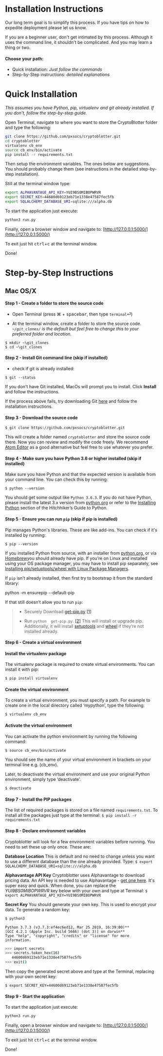# Installation Instructions
Our long term goal is to simplify this process. If you have tips on how to expedite deployment please let us know.

If you are a beginner user, don't get intimated by this process. Although it uses the command line, it shouldn't be complicated. And you may learn a thing or two.  
#### Choose your path:
 - Quick installation: *Just follow the commands*
- Step-by-Step instructions: *detailed explanations*

# Quick Installation
_This assumes you have Python, pip, virtualenv and git already installed. If you don't, follow the step-by-step guide._

Open Terminal, navigate to where you want to store the CryptoBlotter folder and type the following:
```bash
git clone https://github.com/pxsocs/cryptoblotter.git
cd cryptoblotter
virtualenv cb_env
source cb_env/bin/activate
pip install -r requirements.txt
```
Then setup the environment variables. The ones below are suggestions. You should probably change them (see instructions in the detailed step-by-step installation).

Still at the terminal window type:
```bash
export ALPHAVANTAGE_API_KEY=YUI9BS0MIBOPWRVR
export SECRET_KEY=44600d69123eb71e1338e47587fec5fb
export SQLALCHEMY_DATABASE_URI=sqlite:///alpha.db
```
To start the application just execute:
```bash
python3 run.py
```
Finally, open a browser window and navigate to:
[http://127.0.0.1:5000/](http://127.0.0.1:5000/)

To exit just hit <kbd>ctrl</kbd>+<kbd>c</kbd> at the terminal window.

Done!

# Step-by-Step Instructions

## Mac OS/X
#### Step 1 - Create a folder to store the source code
  * Open Terminal (press &#x2318; + <kbd>spacebar</kbd>, then type `terminal`&#x23ce;)

  * At the terminal window, create a folder to store the source code. _`~/git_clones/` is the default but feel free to change this to your preferred folder and location._
  ```
  $ mkdir ~\git_clones
  $ cd ~\git_clones
  ```

#### Step 2 - Install Git command line (skip if installed)
  * check if git is already installed:
  ```
  $ git --status
  ```
  If you don't have Git installed, MacOs will prompt you to install.
  Click **Install** and follow the instructions.

  If the process above fails, try downloading Git [here](https://git-scm.com/download/mac) and follow the installation instructions.

#### Step 3 - Download the source code
```
$ git clone https://github.com/pxsocs/cryptoblotter.git
```
This will create a folder named `cryptoblotter` and store the source code there.
Now you can review and modify the code freely. We recommend [Atom Editor](https://atom.io/) as a good alternative but feel free to use whatever you prefer.

#### Step 4 - Make sure you have Python 3.6 or higher installed (skip if installed)

Make sure you have Python and that the expected version is available from your command line. You can check this by running:

`$ python --version`

You should get some output like  `Python 3.6.3`. If you do not have Python, please install the latest 3.x version from  [python.org](https://python.org/)  or refer to the  [Installing Python](http://docs.python-guide.org/en/latest/starting/installation/)  section of the Hitchhiker’s Guide to Python.

#### Step 5 - Ensure you can run `pip` (skip if pip is installed)

Pip manages Python's libraries. These are like add-ins.  You can check if it's installed by running:

`$ pip --version`

If you installed Python from source, with an installer from  [python.org](https://python.org/), or via  [Homebrew](https://brew.sh/)you should already have pip. If you’re on Linux and installed using your OS package manager, you may have to install pip separately, see  [Installing pip/setuptools/wheel with Linux Package Managers](https://packaging.python.org/guides/installing-using-linux-tools/).

If  `pip`  isn’t already installed, then first try to bootstrap it from the standard library:

python -m ensurepip --default-pip

If that still doesn’t allow you to run  `pip`:

> -   Securely Download  [get-pip.py](https://bootstrap.pypa.io/get-pip.py)  [[1]](https://packaging.python.org/tutorials/installing-packages/#id7)
>     
> -   Run  `python  get-pip.py`.  [[2]](https://packaging.python.org/tutorials/installing-packages/#id8)  This will install or upgrade pip. Additionally, it will install  [setuptools](https://packaging.python.org/key_projects/#setuptools)  and  [wheel](https://packaging.python.org/key_projects/#wheel)  if they’re not installed already.

#### Step 6 - Create a virtual environment

#### Install the virtualenv package

The virtualenv package is required to create virtual environments. You can install it with pip:

```bash
$ pip install virtualenv
```

#### Create the virtual environment

To create a virtual environment, you must specify a path. For example to create one in the local directory called ‘mypython’, type the following:

```bash
$ virtualenv cb_env
```

#### Activate the virtual environment

You can activate the python environment by running the following command:
```bash
$ source cb_env/bin/activate
```
You should see the name of your virtual environment in brackets on your terminal line e.g. (cb_env).

Later, to deactivate the virtual environment and use your original Python environment, simply type ‘deactivate’.
```bash
$ deactivate
```
#### Step 7 - Install the PIP packages
The list of required packages is stored on a file named `requirements.txt`. To install all the packages just type at the terminal:
`$ pip install -r requirements.txt`

#### Step 8 - Declare environment variables
Cryptoblotter will look for a few environment variables before running. You need to set these up only once. These are:

__Database Location__
This is default and no need to change unless you want to use a different database than the one already provided. Type:
`$ export SQLALCHEMY_DATABASE_URI=sqlite:///alpha.db`

__Alphavantage API Key__
Cryptoblotter uses Alphavantage to download pricing data. An API key is needed to use Alphavantage - [get one here](https://www.alphavantage.co/support/#api-key). It's super easy and quick.
When done, you can replace the _YUI9BS0MIBOPWRVR_ key below with your own and type at Terminal:
`$ export ALPHAVANTAGE_API_KEY=YUI9BS0MIBOPWRVR`

__Secret Key__
You should generate your own key. This is used to encrypt your data.
To generate a random key:
```bash
$ python3
```
	Python 3.7.3 (v3.7.3:ef4ec6ed12, Mar 25 2019, 16:39:00)**
	[GCC 4.2.1 (Apple Inc. build 5666) (dot 3)] on darwin**
	Type "help", "copyright", "credits" or "license" for more
	information.

```bash
>>> import secrets
>>> secrets.token_hex(16)
   44600d69123eb71e1338e47587fec5fb
>>> exit()
```
Then copy the generated secret above and type at the Terminal, replacing with your own secret key:

`$ export SECRET_KEY=44600d69123eb71e1338e47587fec5fb`

#### Step 9 - Start the application
To start the application just execute:
```bash
python3 run.py
```
Finally, open a browser window and navigate to:
[http://127.0.0.1:5000/](http://127.0.0.1:5000/)

To exit just hit <kbd>ctrl</kbd>+<kbd>c</kbd> at the terminal window.

Done!
